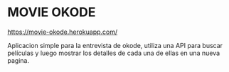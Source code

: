 # MOVIE OKODE

https://movie-okode.herokuapp.com/

Aplicacion simple para la entrevista de okode, utiliza una API para buscar películas y luego mostrar los detalles de cada una de ellas en una nueva pagina.
